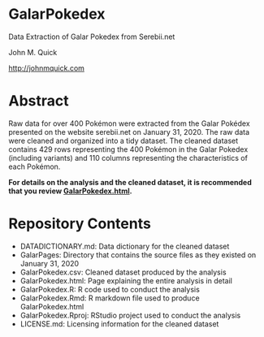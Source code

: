 # GalarPokedex
Data Extraction of Galar Pokedex from Serebii.net 

John M. Quick 

http://johnmquick.com 


# Abstract
Raw data for over 400 Pokémon were extracted from the Galar Pokédex presented on the website serebii.net on January 31, 2020. The raw data were cleaned and organized into a tidy dataset. The cleaned dataset contains 429 rows representing the 400 Pokémon in the Galar Pokedex (including variants) and 110 columns representing the characteristics of each Pokémon. 

**For details on the analysis and the cleaned dataset, it is recommended that you review [GalarPokedex.html](https://johnmquick.github.io/GalarPokedex/GalarPokedex.html).**

# Repository Contents

* DATADICTIONARY.md: Data dictionary for the cleaned dataset
* GalarPages: Directory that contains the source files as they existed on January 31, 2020
* GalarPokedex.csv: Cleaned dataset produced by the analysis
* GalarPokedex.html: Page explaining the entire analysis in detail
* GalarPokedex.R: R code used to conduct the analysis
* GalarPokedex.Rmd: R markdown file used to produce GalarPokedex.html
* GalarPokedex.Rproj: RStudio project used to conduct the analysis
* LICENSE.md: Licensing information for the cleaned dataset
